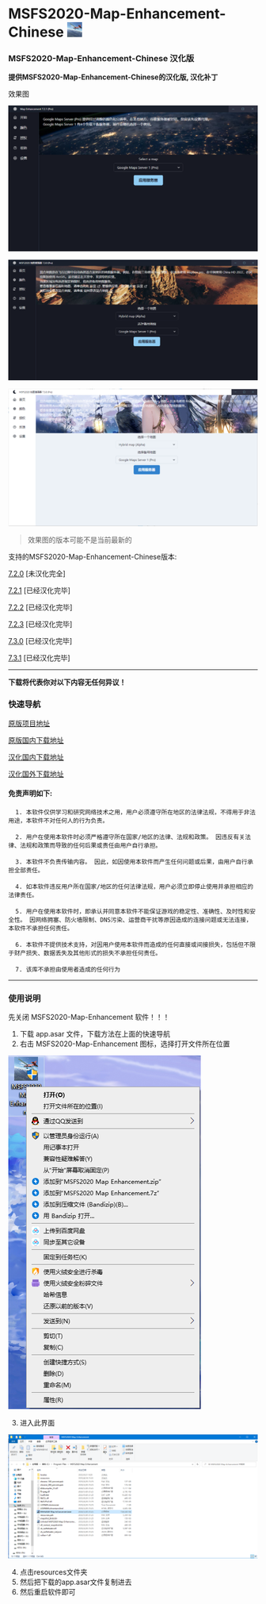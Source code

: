 # MSFS2020-Map-Enhancement-Chinese <img src="https://github.com/znc15/msfs2020-map-enhancement-Chinese/blob/13d547ed3c1cf6105daaf30804841459c6399d84/png/icon.png?raw=true" width="30" height="30">
### MSFS2020-Map-Enhancement-Chinese 汉化版

**提供MSFS2020-Map-Enhancement-Chinese的汉化版, 汉化补丁**

效果图

![photo](https://github.com/znc15/msfs2020-map-enhancement-Chinese/blob/3b13a5ec501b449d178c1ff4712107c8816cb978/png/final.png?raw=true) 

![photo](https://github.com/znc15/msfs2020-map-enhancement-Chinese/blob/c7fe79e6d8d97aaf6bc85c1f9df26602b9bec7e6/png/final2.png?raw=true) 

![photo](https://github.com/znc15/msfs2020-map-enhancement-Chinese/blob/319013800955d289cdf48ea075971fe164e92f5a/png/anime.png?raw=true) 
> 效果图的版本可能不是当前最新的

支持的MSFS2020-Map-Enhancement-Chinese版本: 

[7.2.0](https://github.com/derekhe/msfs2020-map-enhancement/releases/tag/v7.2.0) [未汉化完全] 

[7.2.1](https://github.com/derekhe/msfs2020-map-enhancement/releases/tag/v7.2.1) [已经汉化完毕] 

[7.2.2](https://github.com/derekhe/msfs2020-map-enhancement/releases/tag/v7.2.2) [已经汉化完毕] 

[7.2.3](https://github.com/derekhe/msfs2020-map-enhancement/releases/tag/v7.2.3) [已经汉化完毕] 

[7.3.0](https://github.com/derekhe/msfs2020-map-enhancement/releases/tag/v7.3.0) [已经汉化完毕] 

[7.3.1](https://github.com/derekhe/msfs2020-map-enhancement/releases/tag/v7.3.1) [已经汉化完毕] 

***

  **下载将代表你对以下内容无任何异议！**

### 快速导航
[原版项目地址](https://github.com/derekhe/msfs2020-map-enhancement/) 

[原版国内下载地址](https://gh.ddlc.top/https://github.com/derekhe/msfs2020-map-enhancement/releases/download/v7.3.1/MSFS2020-Map-Enhancement-Setup-7.3.1.exe) 

[汉化国内下载地址](https://gh.con.sh/https://github.com/znc15/msfs2020-map-enhancement-Chinese/releases/download/7.3.1/app.asar) 

[汉化国外下载地址](https://github.com/znc15/msfs2020-map-enhancement-Chinese/releases)

#### 免责声明如下:

      1. 本软件仅供学习和研究网络技术之用，用户必须遵守所在地区的法律法规，不得用于非法用途，本软件不对任何人的行为负责。 

      2. 用户在使用本软件时必须严格遵守所在国家/地区的法律、法规和政策。 因违反有关法律、法规和政策而导致的任何后果或责任由用户自行承担。

      3. 本软件不负责传输内容。 因此，如因使用本软件而产生任何问题或后果，由用户自行承担全部责任。

      4. 如本软件违反用户所在国家/地区的任何法律法规，用户必须立即停止使用并承担相应的法律责任。

      5. 用户在使用本软件时，即承认并同意本软件不能保证游戏的稳定性、准确性、及时性和安全性。 因网络拥塞、防火墙限制、DNS污染、运营商干扰等原因造成的连接问题或无法连接，本软件不承担任何责任。

      6. 本软件不提供技术支持，对因用户使用本软件而造成的任何直接或间接损失，包括但不限于财产损失、数据丢失及其他形式的损失不承担任何责任。
      
      7. 该库不承担由使用者造成的任何行为

***

### 使用说明
先关闭 MSFS2020-Map-Enhancement 软件！！！
1. 下载 app.asar 文件，下载方法在上面的快速导航
2. 右击 MSFS2020-Map-Enhancement 图标，选择打开文件所在位置 

![photo](https://github.com/znc15/msfs2020-map-enhancement-Chinese/blob/b6afccd5c329865d76bbb72e9822234296bd6ef6/png/%E6%95%99%E7%A8%8B/1.png?raw=true) 

3. 进入此界面 

![photo](https://github.com/znc15/msfs2020-map-enhancement-Chinese/blob/b6afccd5c329865d76bbb72e9822234296bd6ef6/png/%E6%95%99%E7%A8%8B/2.png?raw=true) 

4. 点击resources文件夹
5. 然后把下载的app.asar文件复制进去
6. 然后重启软件即可
